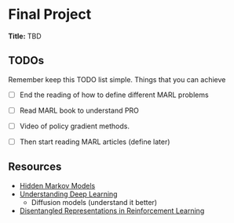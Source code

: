 # Final Project

**Title:** TBD

## TODOs

Remember keep this TODO list simple. Things that you can achieve

- [ ] End the reading of how to define different MARL problems
- [ ] Read MARL book to understand PRO
- [ ] Video of policy gradient methods.
- [ ] Then start reading MARL articles (define later)


## Resources

- [Hidden Markov Models](https://web.stanford.edu/~jurafsky/slp3/A.pdf)
- [Understanding Deep Learning](https://udlbook.github.io/udlbook/)
    - Diffusion models (understand it better)
- [Disentangled Representations in Reinforcement Learning](https://agents.inf.ed.ac.uk/blog/disentangled-representations-rl/)